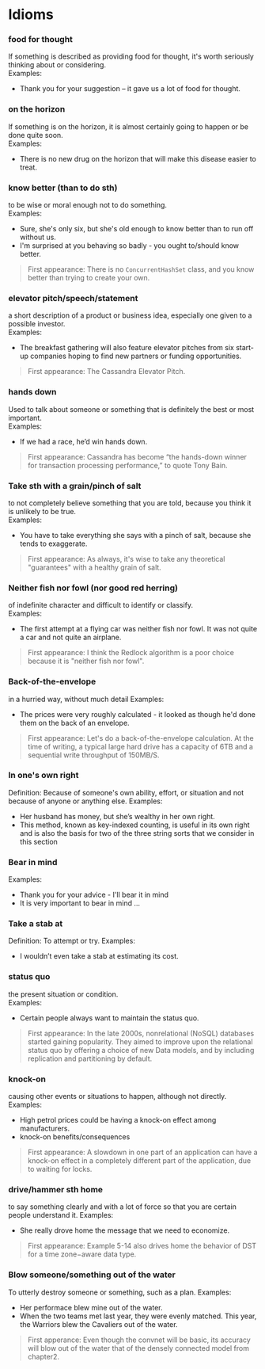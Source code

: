 # Idioms

### food for thought
If something is described as providing food for thought, it's worth seriously thinking about or considering.\
Examples:
- Thank you for your suggestion – it gave us a lot of food for thought.

### on the horizon
If something is on the horizon, it is almost certainly going to happen or be done quite soon.\
Examples:
- There is no new drug on the horizon that will make this disease easier to treat.

### know better (than to do sth)
to be wise or moral enough not to do something.\
Examples:
- Sure, she's only six, but she's old enough to know better than to run off without us.
- I'm surprised at you behaving so badly - you ought to/should know better.

> First appearance: There is no `ConcurrentHashSet` class, and you know better than trying to create your own.

### elevator pitch/speech/statement
a short description of a product or business idea, especially one given to a possible investor.\
Examples:
- The breakfast gathering will also feature elevator pitches from six start-up companies hoping to find new partners or funding opportunities.

> First appearance: The Cassandra Elevator Pitch.

### hands down
Used to talk about someone or something that is definitely the best or most important.\
Examples:
- If we had a race, he’d win hands down.

> First appearance: Cassandra has become “the hands-down winner for transaction processing performance,” to quote Tony Bain.

### Take sth with a grain/pinch of salt
to not completely believe something that you are told, because you think it is unlikely to be true.\
Examples:
- You have to take everything she says with a pinch of salt, because she tends to exaggerate.

> First appearance: As always, it's wise to take any theoretical "guarantees" with a healthy grain of salt.

### Neither fish nor fowl (nor good red herring)
of indefinite character and difficult to identify or classify.\
Examples:
- The first attempt at a flying car was neither fish nor fowl. It was not quite a car and not quite an airplane.

> First appearance: I think the Redlock algorithm is a poor choice because it is "neither fish nor fowl".

### Back-of-the-envelope
in a hurried way, without much detail
Examples:
- The prices were very roughly calculated - it looked as though he'd done them on the back of an envelope.

> First appearance: Let's do a back-of-the-envelope calculation. At the time of writing, a typical large hard drive has a capacity of 6TB and a sequential write throughput of 150MB/S.

### In one's own right
Definition: Because of someone's own ability, effort, or situation and not because of anyone or anything else.
Examples:
- Her husband has money, but she’s wealthy in her own right.
- This method, known as key-indexed counting, is useful in its own right and is also the basis for two of the three string sorts that we consider in this section

### Bear in mind
Examples:
- Thank you for your advice - I'll bear it in mind
- It is very important to bear in mind ...

### Take a stab at
Definition: To attempt or try.
Examples:
- I wouldn’t even take a stab at estimating its cost.

### status quo
the present situation or condition.\
Examples:
- Certain people always want to maintain the status quo.

> First appearance: In the late 2000s, nonrelational (NoSQL) databases started gaining popularity. They aimed to improve upon the relational status quo by offering a choice of new Data models, and by including replication and partitioning by default.

### knock-on
causing other events or situations to happen, although not directly.\
Examples:
- High petrol prices could be having a knock-on effect among manufacturers.
- knock-on benefits/consequences

> First appearance: A slowdown in one part of an application can have a knock-on effect in a completely different part of the application, due to waiting for locks.

### drive/hammer sth home
to say something clearly and with a lot of force so that you are certain people understand it.
Examples:
- She really drove home the message that we need to economize.

> First appearance: Example 5-14 also drives home the behavior of DST for a time zone−aware data type.

### Blow someone/something out of the water
To utterly destroy someone or something, such as a plan.
Examples:
- Her performace blew mine out of the water.
- When the two teams met last year, they were evenly matched. This year, the Warriors blew the Cavaliers out of the water.

> First apperance: Even though the convnet will be basic, its accuracy will blow out of the water that of the densely connected model from chapter2.